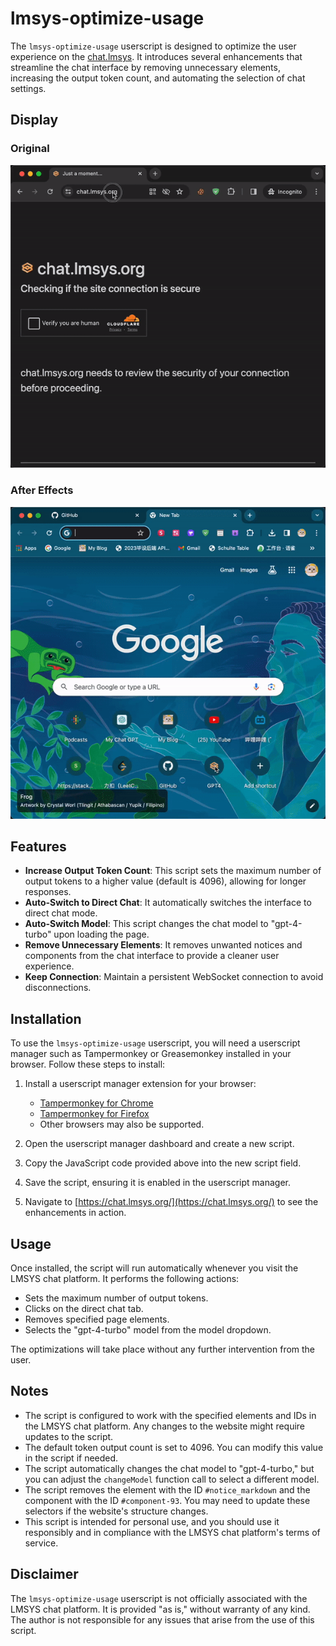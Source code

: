 # lmsys-optimize-usage

The `lmsys-optimize-usage` userscript is designed to optimize the user experience on the [chat.lmsys](https://chat.lmsys.org/). It introduces several enhancements that streamline the chat interface by removing unnecessary elements, increasing the output token count, and automating the selection of chat settings.

## Display

### Original

![](./original.gif)

### After Effects

![](./effected.gif)

## Features


- **Increase Output Token Count**: This script sets the maximum number of output tokens to a higher value (default is 4096), allowing for longer responses.
- **Auto-Switch to Direct Chat**: It automatically switches the interface to direct chat mode.
- **Auto-Switch Model**: This script changes the chat model to "gpt-4-turbo" upon loading the page.
- **Remove Unnecessary Elements**: It removes unwanted notices and components from the chat interface to provide a cleaner user experience.
- **Keep Connection**: Maintain a persistent WebSocket connection to avoid disconnections.

## Installation

To use the `lmsys-optimize-usage` userscript, you will need a userscript manager such as Tampermonkey or Greasemonkey installed in your browser. Follow these steps to install:

1. Install a userscript manager extension for your browser:
   - [Tampermonkey for Chrome](https://tampermonkey.net/?ext=dhdg&browser=chrome)
   - [Tampermonkey for Firefox](https://tampermonkey.net/?ext=dhdg&browser=firefox)
   - Other browsers may also be supported.

2. Open the userscript manager dashboard and create a new script.

3. Copy the JavaScript code provided above into the new script field.

4. Save the script, ensuring it is enabled in the userscript manager.

5. Navigate to [https://chat.lmsys.org/](https://chat.lmsys.org/) to see the enhancements in action.

## Usage

Once installed, the script will run automatically whenever you visit the LMSYS chat platform. It performs the following actions:

- Sets the maximum number of output tokens.
- Clicks on the direct chat tab.
- Removes specified page elements.
- Selects the "gpt-4-turbo" model from the model dropdown.

The optimizations will take place without any further intervention from the user.

## Notes

- The script is configured to work with the specified elements and IDs in the LMSYS chat platform. Any changes to the website might require updates to the script.
- The default token output count is set to 4096. You can modify this value in the script if needed.
- The script automatically changes the chat model to "gpt-4-turbo," but you can adjust the `changeModel` function call to select a different model.
- The script removes the element with the ID `#notice_markdown` and the component with the ID `#component-93`. You may need to update these selectors if the website's structure changes.
- This script is intended for personal use, and you should use it responsibly and in compliance with the LMSYS chat platform's terms of service.

## Disclaimer

The `lmsys-optimize-usage` userscript is not officially associated with the LMSYS chat platform. It is provided "as is," without warranty of any kind. The author is not responsible for any issues that arise from the use of this script.